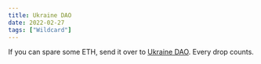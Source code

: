 ```yaml
---
title: Ukraine DAO
date: 2022-02-27
tags: ["Wildcard"]
---
```


If you can spare some ETH, send it over to [Ukraine DAO](https://www.ukrainedao.love/). Every drop counts.

